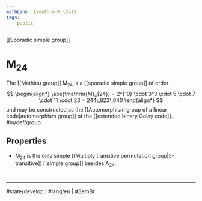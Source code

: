 ```yaml
---
mathLink: $\mathrm M_{24}$
tags:
  - public
---
```

[[Sporadic simple group]]
# $\mathrm{M}_{24}$

The [[Mathieu group]] $\mathrm{M}_{24}$ is a [[sporadic simple group]] of order
$$
\begin{align*}
\abs{\mathrm{M}_{24}} = 2^{10} \cdot 3^3 \cdot 5 \cdot 7 \cdot 11 \cdot 23 = 244\,823\,040
\end{align*}
$$
and may be constructed as the [[Automorphism group of a linear code|automorphism group]] of the [[extended binary Golay code]]. #m/def/group 

## Properties

- $\mathrm{M}_{24}$ is the only simple [[Multiply transitive permutation group|5-transitive]] [[simple group]] besides $\mathrm{A}_{24}$.

#
---
#state/develop | #lang/en | #SemBr

